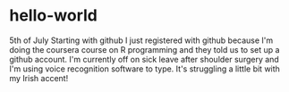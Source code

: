 # hello-world
5th of July Starting with github
I just registered with github because I'm doing the coursera course on R programming and they told us to set up a github account.
I'm currently off on sick leave after shoulder surgery and I'm using voice recognition software to type. It's struggling a little bit with my Irish accent!
